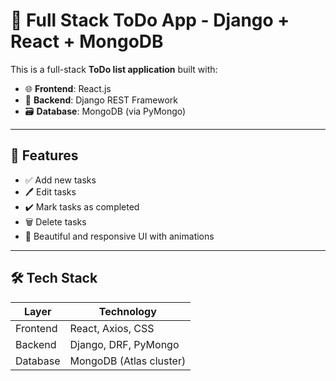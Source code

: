 # 📝 Full Stack ToDo App - Django + React + MongoDB

This is a full-stack **ToDo list application** built with:
- 🌐 **Frontend**: React.js
- 🧠 **Backend**: Django REST Framework
- 🗃️ **Database**: MongoDB (via PyMongo)

---

## 🚀 Features

- ✅ Add new tasks
- 🖊️ Edit tasks
- ✔️ Mark tasks as completed
- 🗑️ Delete tasks
- 🎨 Beautiful and responsive UI with animations

---

## 🛠️ Tech Stack

| Layer        | Technology              |
|--------------|--------------------------|
| Frontend     | React, Axios, CSS        |
| Backend      | Django, DRF, PyMongo     |
| Database     | MongoDB (Atlas cluster)  |
